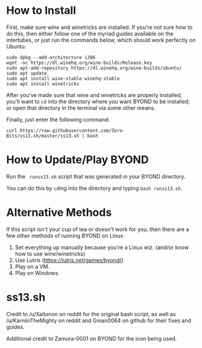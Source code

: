 # How to Install
First, make sure wine and winetricks are installed. If you're not sure how to do this, then either follow one of the myriad guides available on the intertubes, or just run the commands below, which should work perfectly on Ubuntu:

```
sudo dpkg --add-architecture i386 
wget -nc https://dl.winehq.org/wine-builds/Release.key
sudo apt-add-repository https://dl.winehq.org/wine-builds/ubuntu/
sudo apt update
sudo apt install wine-stable winehq-stable
sudo apt install winetricks
```

After you've made sure that wine and winetricks are properly installed, you'll want to `cd` into the directory where you want BYOND to be installed; or open that directory in the terminal via some other means. 

Finally, just enter the following command:

```
curl https://raw.githubusercontent.com/Zero-Bits/ss13.sh/master/ss13.sh | bash
```

# How to Update/Play BYOND

Run the ` runss13.sh` script that was generated in your BYOND directory.

You can do this by `cd`ing into the directory and typing `bash runss13.sh`.

# Alternative Methods
If this script isn't your cup of tea or doesn't work for you, then there are a few other methods of running BYOND on Linux:

1. Set everything up manually because you're a Linux wiz. (and/or know how to use wine/winetricks)
2. Use Lutris (https://lutris.net/games/byond/)
3. Play on a VM.
4. Play on Windows.

# ss13.sh
Credit to /u/Xaltonon on reddit for the original bash script, as well as /u/KarniinTheMighty on reddit and Gman0064 on github for their fixes and guides.

Additional credit to Zamura-0001 on BYOND for the icon being used.
